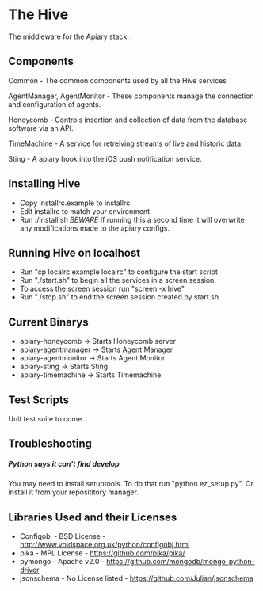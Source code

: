 The Hive
========

The middleware for the Apiary stack.

Components
----------

Common - The common components used by all the Hive services

AgentManager, AgentMonitor - These components manage the connection and configuration of agents. 

Honeycomb - Controls insertion and collection of data from the database software via an API.

TimeMachine - A service for retreiving streams of live and historic data.

Sting - A apiary hook into the iOS push notification service.

Installing Hive
---------------

* Copy installrc.example to installrc
* Edit installrc to match your environment
* Run ./install.sh *BEWARE* If running this a second time it will overwrite any modifications made to the apiary configs.


Running Hive on localhost
-------------------------

* Run "cp localrc.example localrc" to configure the start script
* Run "./start.sh" to begin all the services in a screen session.
* To access the screen session run "screen -x hive"
* Run "./stop.sh" to end the screen session created by start.sh

Current Binarys
---------------

* apiary-honeycomb    -> Starts Honeycomb server
* apiary-agentmanager -> Starts Agent Manager
* apiary-agentmonitor -> Starts Agent Monitor
* apiary-sting        -> Starts Sting 
* apiary-timemachine  -> Starts Timemachine 

Test Scripts
------------

Unit test suite to come...

Troubleshooting
---------------

##### Python says it can't find develop
You may need to install setuptools. To do that run "python ez\_setup.py". Or install it from your reposititory manager.

Libraries Used and their Licenses 
--------------

* Configobj - BSD License - http://www.voidspace.org.uk/python/configobj.html
* pika - MPL License - https://github.com/pika/pika/
* pymongo - Apache v2.0 - https://github.com/mongodb/mongo-python-driver 
* jsonschema - No License listed - https://github.com/Julian/jsonschema
